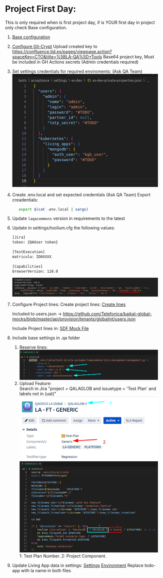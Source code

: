 # Project First Day:

This is only required when is first project day, if is YOUR first day in project only check Base configuration.

1. [Base configuration](./base-configuration.md#base-configuration)
   
2. [Configure Git-Crypt](./configure-git-crypt.md#git-crypt)
   Upload created key to https://confluence.tid.es/pages/viewpage.action?spaceKey=CTO&title=%5BLA-QA%5D+Tools
   Base64 project key, Must be included in GH Actions secrets (Admin credentials required)

3. Set settings credentials for required enviroments: (Ask QA Team)
   ![private settings](images/private-settings.png)

4. Create .env.local and set expected credentials (Ask QA Team)
   Export creadentials:
   ```bash
      export $(cat .env.local | xargs)
   ```

5. Update `laqacommons` version in requirements to the latest

6. Update in settings/toolium.cfg the following values:
   ```
   [Jira]
   token: {QAUser token}

   [TestExecution]
   matricula: ID0XXXX

   [Capabilities]
   browserVersion: 128.0
   ```
   ![selenoid__options](images/selenoid__options.png)

7. Configure Project lines:
   Create project lines: [Create lines](./create-lines.md#create-lines)

   Included to users.json ->
   https://github.com/Telefonica/baikal-global-mocks/blob/master/api/provision/tenants/globalint/users.json

   Include Project lines in: [SDF Mock File](../settings/common-sdf-mock.json)

8. Include base settings in .qa folder
   1. Reserve lines:<br>
      ![reserve lines](images/reserve-lines.png)
   2. Upload Feature:<br>
      Search in Jira "project = QALAGLOB and issuetype = 'Test Plan' and labels not in (uat)"
      ![tests plans](images/test-plan.png)
      ![upload features](images/upload-features.png)
      1: Test Plan Number.
      2: Project Component.

9. Update Living App data in settings: 
   [Settings](../settings/common-living-apps.json)
   [Environment](../common/environment.py)
   Replace todo-app with la name in both files
